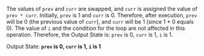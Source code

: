 The values of `prev` and `curr` are swapped, and `curr` is assigned the value of `prev * curr`. Initially, `prev` is 1 and `curr` is 0. Therefore, after execution, `prev` will be 0 (the previous value of `curr`), and `curr` will be 1 (since 1 * 0 equals 0). The value of `i` and the condition for the loop are not affected in this operation. Therefore, the Output State is: `prev` is 0, `curr` is 1, `i` is 1.

Output State: **`prev` is 0, `curr` is 1, `i` is 1**